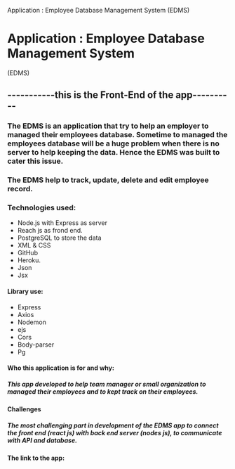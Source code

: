 Application : Employee Database Management System 
(EDMS)

# Application : Employee Database Management System 
(EDMS)

## -----------this is the Front-End of the app----------

### The EDMS is an application that try to help an employer to managed their employees database. Sometime to managed the employees database will be a huge problem when there is no server to help keeping the data. Hence the EDMS was built to cater this issue.
### The EDMS help to track, update, delete and edit employee record. 

### Technologies used:
- Node.js with Express as server 
- Reach js as frond end.
-	PostgreSQL to store the data
-	XML & CSS
-	GitHub
-	Heroku. 
-	Json
-	Jsx
#### Library use:
-	Express
-	Axios
-	Nodemon
-	ejs
-	Cors
-	Body-parser
-	Pg


#### Who this application is for and why:
##### This app developed to help team manager or small organization  to managed their employees and to kept track on their employees. 
 
#### Challenges
##### The most challenging part in development of the  EDMS app to connect the front end (react js) with back end server (nodes js), to communicate with API and database.

#### The link to the app: 

